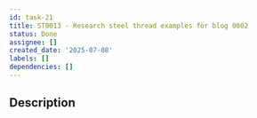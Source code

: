 ```yaml
---
id: task-21
title: ST0013 - Research steel thread examples for blog 0002
status: Done
assignee: []
created_date: '2025-07-08'
labels: []
dependencies: []
---
```


## Description
